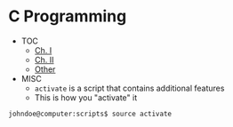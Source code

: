 # C Programming
- TOC
  - [Ch. I](./src/Ch1)
  - [Ch. II](./src/Ch2)
  - [Other](./src/Other)
- MISC
  - `activate` is a script that contains additional features
  - This is how you "activate" it
```console
johndoe@computer:scripts$ source activate
```
